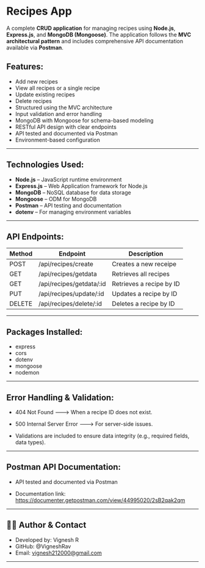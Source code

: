 # Recipes App

A complete **CRUD application** for managing recipes using **Node.js**, **Express.js**, and **MongoDB (Mongoose)**. The application follows the **MVC architectural pattern** and includes comprehensive API documentation available via **Postman**.

## Features:

- Add new recipes
- View all recipes or a single recipe
- Update existing recipes
- Delete recipes
- Structured using the MVC architecture
- Input validation and error handling
- MongoDB with Mongoose for schema-based modeling
- RESTful API design with clear endpoints
- API tested and documented via Postman
- Environment-based configuration

---

## Technologies Used:

- **Node.js** – JavaScript runtime environment
- **Express.js** – Web Application framework for Node.js
- **MongoDB** – NoSQL database for data storage
- **Mongoose** – ODM for MongoDB
- **Postman** – API testing and documentation
- **dotenv** – For managing environment variables

---

## API Endpoints:

| **Method** |     **Endpoint**         |    **Description**       |
|------------|--------------------------|--------------------------|
| POST       | /api/recipes/create      | Creates a new receipe    |
| GET        | /api/recipes/getdata     | Retrieves all recipes    |
| GET        | /api/recipes/getdata/:id | Retrieves a recipe by ID |
| PUT        | /api/recipes/update/:id  | Updates a recipe by ID   |
| DELETE     | /api/recipes/delete/:id  | Deletes a recipe by ID   |

---

## Packages Installed:
- express
- cors
- dotenv
- mongoose
- nodemon

---

## Error Handling & Validation:

- 404 Not Found --–> When a recipe ID does not exist.

- 500 Internal Server Error --–> For server-side issues.

- Validations are included to ensure data integrity (e.g., required fields, data types).

---

## Postman API Documentation:
- API tested and documented via Postman

- Documentation link: https://documenter.getpostman.com/view/44995020/2sB2qak2qm

---

## 🙋‍♂️ Author & Contact
- Developed by: Vignesh R
- GitHub: @VigneshRav
- Email: vignesh212000@gmail.com

---